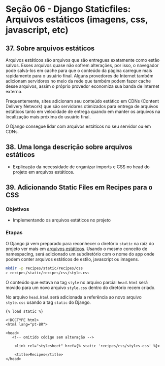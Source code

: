 # Seção 06 - Django Staticfiles: Arquivos estáticos (imagens, css, javascript, etc)

## 37. Sobre arquivos estáticos

Arquivos estáticos são arquivos que são entregues exatamente como estão salvos. Esses arquivos quase não sofrem alterações, por isso, o navegador pode salvá-los em cache para que o conteúdo da página carregue mais rapidamente para o usuário final. Alguns provedores de Internet também adicionam servidores no meio da rede que também podem fazer cache desse arquivos, assim o próprio provedor economiza sua banda de Internet externa.

Frequentemente, sites adicionam seu conteúdo estático em CDNs (Content Delivery Network) que são servidores otimizados para entrega de arquivos estáticos tanto em velocidade de entrega quando em manter os arquivos na localização mais próxima do usuário final.

O Django consegue lidar com arquivos estáticos no seu servidor ou em CDNs.

## 38. Uma longa descrição sobre arquivos estáticos

* Explicação da necessidade de organizar imports e CSS no head do projeto em arquivos estáticos.

## 39. Adicionando Static Files em Recipes para o CSS

### Objetivos

* Implementando os arquivos estáticos no projeto

### Etapas

O Django já vem preparado para reconhecer o diretório ```static``` na raiz do projeto ver mais em [arquivos estáticos](https://docs.djangoproject.com/en/3.2/howto/static-files/). Usando o mesmo conceito de namespacing, será adicionado um subdiretório com o nome do app onde podem conter arquivos estáticos de estilo, javascript ou imagens.

```Bash
mkdir -p recipes/static/recipes/css
> recipes/static/recipes/css/style.css
```

O conteúdo que estava na tag ```style``` no arquivo parcial ```head.html``` será movido para um novo arquivo ```style.css``` dentro do diretório recem criado.

No arquivo ```head.html``` será adicionada a referência ao novo arquivo ```style.css``` usando a tag ```static``` do Django. 

```Django
{% load static %}

<!DOCTYPE html>
<html lang="pt-BR">

<head>
   <!-- omitido código sem alteração -->

    <link rel="stylesheet" href={% static 'recipes/css/styles.css' %}>
    
    <title>Recipes</title>
</head>
```
